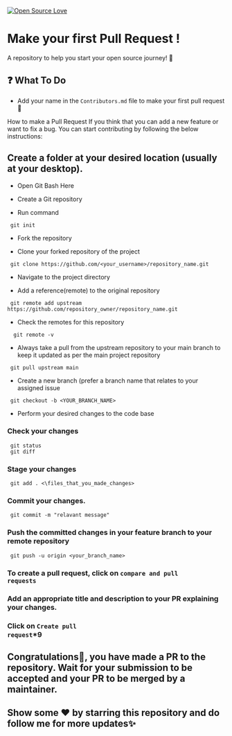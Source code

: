 [![Open Source Love](https://firstcontributions.github.io/open-source-badges/badges/open-source-v1/open-source.svg)](https://github.com/firstcontributions/open-source-badges)

<h1>Make your first Pull Request !</h1>
<p> A repository to help you start your open source journey! 💫 </p>
<h2> ❓ What To Do </h2>
<ul><li>Add your name in the <code>Contributors.md</code> file to make your first pull request 🚀</li></ul>

How to make a Pull Request
If you think that you can add a new feature or want to fix a bug. You can start contributing by following the below instructions:

## Create a folder at your desired location (usually at your desktop).

<ul><li>Open Git Bash Here</li></ul>

<ul><li>Create a Git repository</li></ul>

<ul><li>Run command</li></ul>

     git init
     
<ul><li>Fork the repository</li></ul>
<ul><li>Clone your forked repository of the project</li></ul>

     git clone https://github.com/<your_username>/repository_name.git
     
<ul><li>Navigate to the project directory</li></ul>
<ul><li>Add a reference(remote) to the original repository</li></ul>

     git remote add upstream https://github.com/repository_owner/repository_name.git
     
<ul><li>Check the remotes for this repository</li></ul>

      git remote -v
     
<ul><li>Always take a pull from the upstream repository to your main branch to keep it updated as per the main project repository</li></ul>

     git pull upstream main
     
<ul><li>Create a new branch (prefer a branch name that relates to your assigned issue</li></ul>
     
     git checkout -b <YOUR_BRANCH_NAME>
     
   <ul><li>Perform your desired changes to the code base </li></ul>
   
   
   
  ### Check your changes
     git status
     git diff
  ### Stage your changes
     git add . <\files_that_you_made_changes>
  ### Commit your changes.
     git commit -m "relavant message"
  ### Push the committed changes in your feature branch to your remote repository
     git push -u origin <your_branch_name>
     
  ### To create a pull request, click on <code>compare and pull requests</code>
  ### Add an appropriate title and description to your PR explaining your changes.
  ### Click on <code>Create pull request</code>*9


## Congratulations🎉, you have made a PR to the repository. Wait for your submission to be accepted and your PR to be merged by a maintainer.
## Show some ❤️ by starring this repository and do follow me for more updates✨
